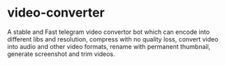 # video-converter
A stable and Fast telegram video convertor bot which can encode into different libs and resolution, compress with no quality loss, convert video into audio and other video formats, rename with permanent thumbnail, generate screenshot and trim videos.
